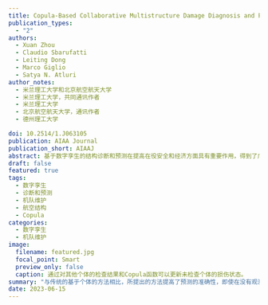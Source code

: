 ```yaml
---
title: Copula-Based Collaborative Multistructure Damage Diagnosis and Prognosis for Fleet Maintenance Digital Twins
publication_types:
  - "2"
authors:
  - Xuan Zhou
  - Claudio Sbarufatti
  - Leiting Dong
  - Marco Giglio
  - Satya N. Atluri
author_notes:
  - 米兰理工大学和北京航空航天大学
  - 米兰理工大学，共同通讯作者
  - 米兰理工大学
  - 北京航空航天大学，通讯作者
  - 德州理工大学

doi: 10.2514/1.J063105
publication: AIAA Journal
publication_short: AIAAJ
abstract: 基于数字孪生的结构诊断和预测在提高在役安全和经济方面具有重要作用，得到了广泛的关注。目前的研究主要集中在单个结构上使用基于贝叶斯更新的数字孪生方法，很少关注机队层面的多个类似结构。本研究提出了一种新的基于copula函数的方法，用于有效地对机队中的多结构损伤诊断和预测进行建模。所提出的方法利用粒子滤波对每个结构的损伤增长进行建模，并利用copula函数将个体间的损伤状态关系作为联合概率分布来捕捉。根据预测的损伤状态和材料参数的相似性来估计Copula函数中的相关性参数。一旦某个结构有了观测数据，该结构和机队中其他结构的损伤状态就会通过基于copula的更新步骤进行更新。来自假设和实验数据集的结果表明，与传统的基于个体的方法相比，所提出的方法提高了预测的准确性，并有效地控制了每个结构的不确定性，甚至在没有观测的间隔期间也是如此。这种方法有希望被整合到机队维护数字孪生中。
draft: false
featured: true
tags:
  - 数字孪生
  - 诊断和预测
  - 机队维护
  - 航空结构
  - Copula
categories:
  - 数字孪生
  - 机队维护
image:
  filename: featured.jpg
  focal_point: Smart
  preview_only: false
  caption: 通过对其他个体的检查结果和Copula函数可以更新未检查个体的损伤状态。
summary: "与传统的基于个体的方法相比，所提出的方法提高了预测的准确性，即使在没有观测的间隔期间也可有效地控制了每个结构损伤的不确定性。"
date: 2023-06-15
---
```

